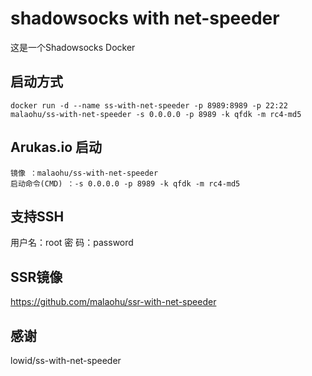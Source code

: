 # shadowsocks with net-speeder
这是一个Shadowsocks Docker

## 启动方式

```
docker run -d --name ss-with-net-speeder -p 8989:8989 -p 22:22 malaohu/ss-with-net-speeder -s 0.0.0.0 -p 8989 -k qfdk -m rc4-md5
```

## Arukas.io 启动

```
镜像 ：malaohu/ss-with-net-speeder
启动命令(CMD) ：-s 0.0.0.0 -p 8989 -k qfdk -m rc4-md5
```

## 支持SSH
用户名：root
密  码：password

## SSR镜像
https://github.com/malaohu/ssr-with-net-speeder

## 感谢
lowid/ss-with-net-speeder
